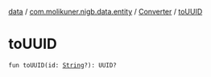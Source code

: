 [data](../../index.md) / [com.molikuner.nigb.data.entity](../index.md) / [Converter](index.md) / [toUUID](./to-u-u-i-d.md)

# toUUID

`fun toUUID(id: `[`String`](https://kotlinlang.org/api/latest/jvm/stdlib/kotlin/-string/index.html)`?): UUID?`
